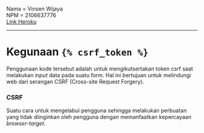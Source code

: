Nama = Vinsen Wijaya  
NPM  = 2106637776  
[Link Heroku](https://pbp-tugas2-vinsen.herokuapp.com/mywatchlist/)

---

# Kegunaan `{% csrf_token %}`
Penggunaan kode tersebut adalah untuk mengikutsertakan token csrf saat melakukan _input_ data pada suatu form. 
Hal ini bertujuan untuk melindungi web dari serangan CSRF (Cross-site Request Forgery).

### CSRF
Suatu cara untuk mengelabui pengguna sehingga melakukan perbuatan yang tidak diinginkan oleh pengguna dengan memanfaatkan kepercayaan _browser-target_.



